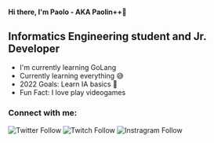 #### Hi there, I'm Paolo - AKA Paolin++🤙

## Informatics Engineering student and Jr. Developer
- I'm currently learning GoLang
- Currently learning everything 😅
- 2022 Goals: Learn IA basics 🤖
- Fun Fact: I love play videogames



### Connect with me:
![Twitter Follow](https://img.shields.io/badge/Twitter_@paoloduenas-1DA1F2?style=for-the-badge&logo=twitter&logoColor=white)
![Twitch Follow](https://img.shields.io/badge/follow_Paolin-9146FF?style=for-the-badge&logo=twitch&logoColor=white)
![Instragram Follow](https://img.shields.io/badge/Instagram_paolo__duenas-E4405F?style=for-the-badge&logo=instagram&logoColor=white)

#
